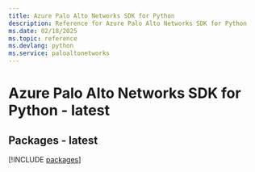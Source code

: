 ```yaml
---
title: Azure Palo Alto Networks SDK for Python
description: Reference for Azure Palo Alto Networks SDK for Python
ms.date: 02/18/2025
ms.topic: reference
ms.devlang: python
ms.service: paloaltonetworks
---
```

# Azure Palo Alto Networks SDK for Python - latest
## Packages - latest
[!INCLUDE [packages](palo-alto-networks-index.md)]